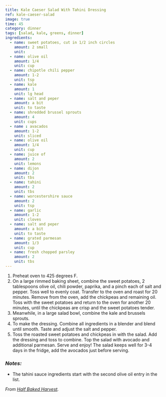 ```yaml
---
title: Kale Caeser Salad With Tahini Dressing
ref: kale-caeser-salad
image: true
time: 45
category: dinner
tags: [salad, kale, greens, dinner]
ingredients:
  - name: sweet potatoes, cut in 1/2 inch circles
    amount: 2 small
    unit: 
  - name: olive oil
    amount: 1/4
    unit: cup
  - name: chipotle chili pepper
    amount: 1-2
    unit: tsp
  - name: kale
    amount: 1
    unit: lg head
  - name: salt and peper
    amount: a bit
    unit: to taste
  - name: shredded brussel sprouts
    amount: 4
    unit: cups
  - name : avacados
    amount: 1-2
    unit: sliced
  - name: olive oil
    amount: 1/4
    unit: cup
  - name: juice of
    amount: 2
    unit: lemons
  - name: dijon
    amount: 2
    unit: tbs
  - name: tahini
    amount: 2
    unit: tbs
  - name: worcestershire sauce
    amount: 2
    unit: tsp
  - name: garlic 
    amount: 1-2
    unit: cloves
  - name: salt and peper
    amount: a bit
    unit: to taste
  - name: grated parmesan
    amount: 1/3
    unit: cup
  - name: fresh chopped parsley
    amount: 2
    unit: tbs
---
```


1. Preheat oven to 425 degrees F.
2. On a large rimmed baking sheet, combine the sweet potatoes, 2 tablespoons olive oil, chili powder, paprika, and a pinch each of salt and pepper. Toss well to evenly coat. Transfer to the oven and roast for 20 minutes. Remove from the oven, add the chickpeas and remaining oil. Toss with the sweet potatoes and return to the oven for another 20 minutes, until the chickpeas are crisp and the sweet potatoes tender.
3. Meanwhile, in a large salad bowl, combine the kale and brussels sprouts.
4. To make the dressing. Combine all ingredients in a blender and blend until smooth. Taste and adjust the salt and pepper.
5. Toss the roasted sweet potatoes and chickpeas in with the salad. Add the dressing and toss to combine. Top the salad with avocado and additional parmesan. Serve and enjoy! The salad keeps well for 3-4 days in the fridge, add the avocados just before serving.



### *Notes:*
- The tahini sauce ingredients start with the second olive oil entry in the list.

_From [Half Baked Harvest](https://www.halfbakedharvest.com/kale-caesar-salad/)._
